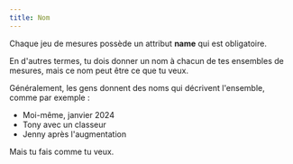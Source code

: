 ```yaml
---
title: Nom
---
```


Chaque jeu de mesures possède un attribut **name** qui est obligatoire.

En d'autres termes, tu dois donner un nom à chacun de tes ensembles de mesures, mais ce nom peut être ce que tu veux.

Généralement, les gens donnent des noms qui décrivent l'ensemble, comme par exemple :

- Moi-même, janvier 2024
- Tony avec un classeur
- Jenny après l'augmentation

Mais tu fais comme tu veux.
